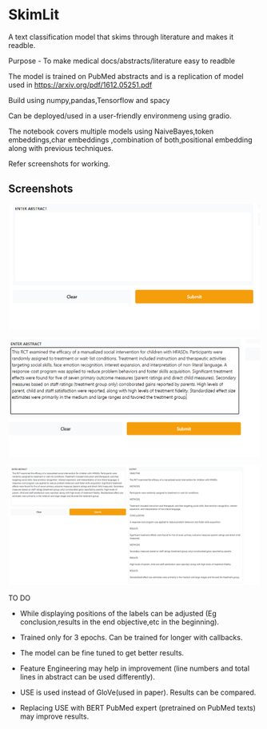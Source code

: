 # SkimLit

A text classification model that skims through literature and makes it readble.

Purpose - To make medical docs/abstracts/literature easy to readble

The model is trained on PubMed abstracts and is a replication of model used in https://arxiv.org/pdf/1612.05251.pdf

Build using numpy,pandas,Tensorflow and spacy

Can be deployed/used in a user-friendly environmeng using gradio.

The notebook covers multiple models using NaiveBayes,token embeddings,char embeddings ,combination of both,positional embedding along with previous techniques.

Refer screenshots for working.
## Screenshots

![App Screenshot](https://github.com/aryan1519/RandomStuff/blob/main/step1.png)

![App Screenshot](https://github.com/aryan1519/RandomStuff/blob/main/step2.png)

![App Screenshot](https://github.com/aryan1519/RandomStuff/blob/main/step3.png)


TO DO

* While displaying positions of the labels can be adjusted (Eg conclusion,results in the end objective,etc in the beginning).

* Trained only for 3 epochs. Can be trained for longer with callbacks.

* The model can be fine tuned to get better results.

* Feature Engineering may help in improvement (line numbers and total lines in abstract can be used differently).

* USE is used instead of GloVe(used in paper). Results can be compared.

* Replacing USE with BERT PubMed expert (pretrained on PubMed texts) may improve results. 
